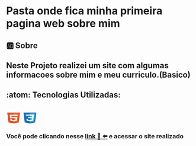<h1> Pasta onde fica minha primeira pagina web sobre mim </h1>

<h2> 🆎 Sobre <h2/>
<p> Neste Projeto realizei um site com algumas informacoes sobre mim e meu curriculo.(Basico)  </p>

## :atom:   Tecnologias Utilizadas: 
<div>
  <div style="display: inline_block"><br>
  <img align="center" alt="Luis-HTML" height="30" width="40" src="https://raw.githubusercontent.com/devicons/devicon/master/icons/html5/html5-original.svg">
  <img align="center" alt="Luis-CSS" height="30" width="40" src="https://raw.githubusercontent.com/devicons/devicon/master/icons/css3/css3-original.svg">

</div>


### Você pode clicando nesse [link 🔗 ⬅️](https://pagina-sobre-min.vercel.app/)  e acessar o site realizado ###
